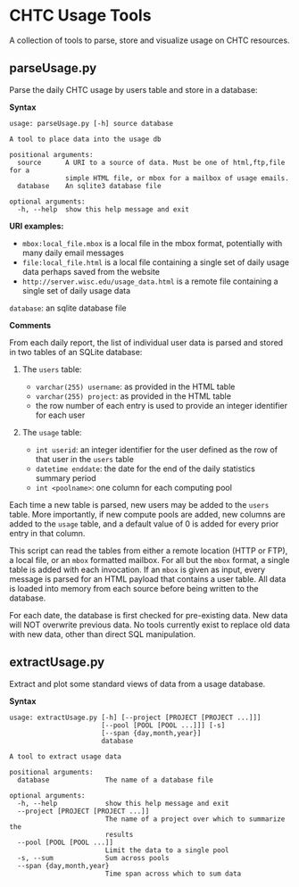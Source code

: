 CHTC Usage Tools
=================

A collection of tools to parse, store and visualize usage on CHTC resources.

parseUsage.py
-------------

Parse the daily CHTC usage by users table and store in a database:

**Syntax**

```
usage: parseUsage.py [-h] source database

A tool to place data into the usage db

positional arguments:
  source      A URI to a source of data. Must be one of html,ftp,file for a
              simple HTML file, or mbox for a mailbox of usage emails.
  database    An sqlite3 database file

optional arguments:
  -h, --help  show this help message and exit
```

**URI examples:**

* `mbox:local_file.mbox` is a local file in the mbox format, potentially with
  many daily email messages
* `file:local_file.html` is a local file containing a single set of daily usage
  data perhaps saved from the website
* `http://server.wisc.edu/usage_data.html` is a remote file containing a single set of daily usage data
    
`database`: an sqlite database file

**Comments**

From each daily report, the list of individual user data is parsed and stored in two tables of an SQLite database:

1. The `users` table:
   * `varchar(255) username`: as provided in the HTML table
   * `varchar(255) project`: as provided in the HTML table
   * the row number of each entry is used to provide an integer identifier for each user

2. The `usage` table:
   * `int userid`: an integer identifier for the user defined as the row of that user in the `users` table
   * `datetime enddate`: the date for the end of the daily statistics summary period
   * `int <poolname>`: one column for each computing pool

Each time a new table is parsed, new users may be added to the `users` table.  More importantly, if new compute pools are added, new columns are added to the `usage` table, and a default value of 0 is added for every prior entry in that column.

This script can read the tables from either a remote location (HTTP or FTP), a local file, or an `mbox` formatted mailbox.  For all but the `mbox` format, a single table is added with each invocation.  If an `mbox` is given as input, every message is parsed for an HTML payload that contains a user table.  All data is loaded into memory from each source before being written to the database.

For each date, the database is first checked for pre-existing data.  New data will NOT overwrite previous data.  No tools currently exist to replace old data with new data, other than direct SQL manipulation.


extractUsage.py
---------------

Extract and plot some standard views of data from a usage database.

**Syntax**

```
usage: extractUsage.py [-h] [--project [PROJECT [PROJECT ...]]]
                       [--pool [POOL [POOL ...]]] [-s]
                       [--span {day,month,year}]
                       database

A tool to extract usage data

positional arguments:
  database              The name of a database file

optional arguments:
  -h, --help            show this help message and exit
  --project [PROJECT [PROJECT ...]]
                        The name of a project over which to summarize the
                        results
  --pool [POOL [POOL ...]]
                        Limit the data to a single pool
  -s, --sum             Sum across pools
  --span {day,month,year}
                        Time span across which to sum data
```
